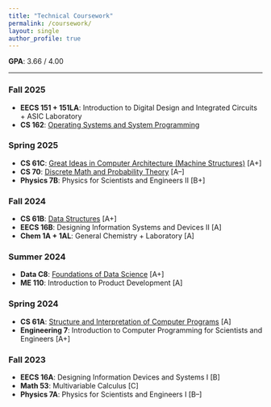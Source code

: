 ```yaml
---
title: "Technical Coursework"
permalink: /coursework/
layout: single
author_profile: true
---
```


**GPA**: 3.66 / 4.00

---
### Fall 2025 
- **EECS 151 + 151LA**: Introduction to Digital Design and Integrated Circuits + ASIC Laboratory 
- **CS 162**: [Operating Systems and System Programming](https://cs162.org)

### Spring 2025
- **CS 61C**: [Great Ideas in Computer Architecture (Machine Structures)](https://cs61c.org) [A+]
- **CS 70**: [Discrete Math and Probability Theory](https://eecs70.org) [A–]
- **Physics 7B**: Physics for Scientists and Engineers II [B+]

### Fall 2024
- **CS 61B**: [Data Structures](https://fa24.datastructur.es/) [A+]
- **EECS 16B**: Designing Information Systems and Devices II [A]
- **Chem 1A + 1AL**: General Chemistry + Laboratory [A]

### Summer 2024
- **Data C8**: [Foundations of Data Science](https://www.data8.org/su24/) [A+]
- **ME 110**: Introduction to Product Development [A]

### Spring 2024
- **CS 61A**: [Structure and Interpretation of Computer Programs](https://cs61a.org) [A]
- **Engineering 7**: Introduction to Computer Programming for Scientists and Engineers [A+]

### Fall 2023
- **EECS 16A**: Designing Information Devices and Systems I [B]
- **Math 53**: Multivariable Calculus [C]
- **Physics 7A**: Physics for Scientists and Engineers I [B–]